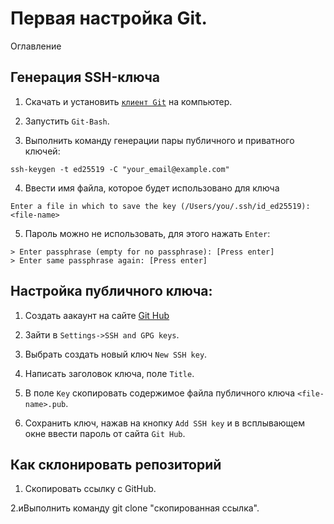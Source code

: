 # Первая настройка Git.

Оглавление

## Генерация SSH-ключа

1. Скачать и установить [`клиент Git`](https://git-scm.com/) на компьютер.

2. Запустить `Git-Bash`.

3. Выполнить команду генерации пары публичного и приватного ключей:
```
ssh-keygen -t ed25519 -C "your_email@example.com"
```

4. Ввести имя файла, которое будет использовано для ключа
```
Enter a file in which to save the key (/Users/you/.ssh/id_ed25519): <file-name>
```

5. Пароль можно не использовать, для этого нажать `Enter`:
```
> Enter passphrase (empty for no passphrase): [Press enter]
> Enter same passphrase again: [Press enter]
```


## Настройка публичного ключа:

1. Создать аакаунт на сайте [Git Hub](https://github.com)

2. Зайти в `Settings->SSH and GPG keys`.

3. Выбрать создать новый ключ `New SSH key`.

4. Написать заголовок ключа, поле `Title`.

5. В поле `Key` скопировать содержимое файла публичного ключа `<file-name>.pub`.

6. Сохранить ключ, нажав на кнопку `Add SSH key` и в всплывающем окне ввести пароль от сайта `Git Hub`.

## Как склонировать репозиторий

1. Скопировать ссылку с GitHub.

2.иВыполнить команду git clone "скопированная ссылка".
